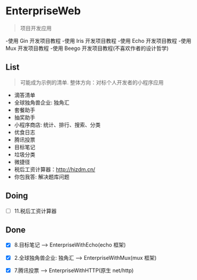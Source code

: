# EnterpriseWeb
> 项目开发应用

-使用 Gin 开发项目教程
-使用 Iris 开发项目教程
-使用 Echo 开发项目教程
-使用 Mux 开发项目教程
-使用 Beego 开发项目教程(不喜欢作者的设计哲学)

## List

> 可能成为示例的清单. 整体方向：对标个人开发者的小程序应用

- 滴答清单
- 全球独角兽企业: 独角汇
- 套餐助手
- 抽奖助手
- 小程序商店: 统计、排行、搜索、分类
- 优食日志
- 腾讯投票
- 目标笔记
- 垃圾分类
- 微捷径
- 税后工资计算器：http://hizdm.cn/
- 你包我答: 解决题库问题
## Doing
- [ ] 11.税后工资计算器
## Done
-[x] 8.目标笔记 --> EnterpriseWithEcho(echo 框架)
-[x] 2.全球独角兽企业: 独角汇 --> EnterpriseWithMux(mux 框架)
-[x] 7.腾讯投票 --> EnterpriseWithHTTP(原生 net/http)


